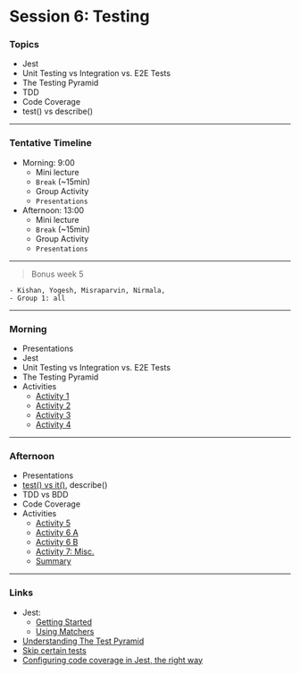 # Session 6: Testing

<!-- 
### Announcements
- Presentations
-  

---
-->


### Topics

- Jest
- Unit Testing vs Integration vs. E2E Tests
- The Testing Pyramid
- TDD
- Code Coverage
- test() vs describe() 

---

### Tentative Timeline 

- Morning: 9:00
  - Mini lecture
  - `Break` (~15min)  
  - Group Activity
  - `Presentations`  
- Afternoon: 13:00
  - Mini lecture  
  - `Break` (~15min)
  - Group Activity
  - `Presentations`

---

> Bonus week 5

    - Kishan, Yogesh, Misraparvin, Nirmala, 
    - Group 1: all


-----

### Morning

- Presentations
- Jest
- Unit Testing vs Integration vs. E2E Tests
- The Testing Pyramid
- Activities
  - [Activity 1](./material/lab1.md)
  - [Activity 2](./material/lab2.md)  
  - [Activity 3](./material/lab3.md)   
  - [Activity 4](./material/lab4.md)   

---

### Afternoon

- Presentations
- [test() vs it()](https://jestjs.io/docs/api#testname-fn-timeout), describe()
- TDD vs BDD
- Code Coverage
- Activities
  - [Activity 5](./material/lab5.md)
  - [Activity 6 A](./material/lab6-a.md)  
  - [Activity 6 B](./material/lab6-b.md)    
  - [Activity 7: Misc.](./material/lab7.md)   
  - [Summary](./material/misc.md)

---

### Links

- Jest:
  - [Getting Started](https://jestjs.io/docs/getting-started)
  - [Using Matchers](https://jestjs.io/docs/using-matchers)
- [Understanding The Test Pyramid](https://software-tester.io/understanding-the-test-pyramid/)
- [Skip certain tests](https://codewithhugo.com/run-skip-single-jest-test/)
- [Configuring code coverage in Jest, the right way](https://www.valentinog.com/blog/jest-coverage/)
